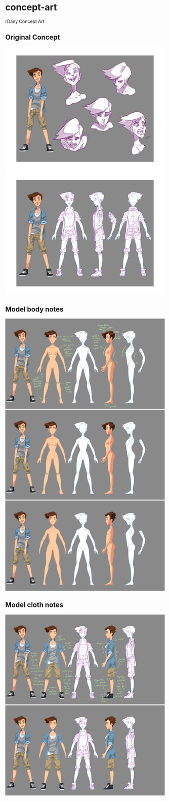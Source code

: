# concept-art
rDany Concept Art

## Original Concept
![](rDany%20expresions.png)
![](rDany%20views.png)

## Model body notes
![](rdany_modelado_CORRECCIONES1%20anotaciones.jpg)
![](rdany_modelado_CORRECCIONES1.jpg)
![](rdany_modelado_CORRECCIONES2.jpg)

## Model cloth notes
![](rdany_modelado_CORRECCIONES3%20anotaciones.jpg)
![](rdany_modelado_CORRECCIONES3.jpg)
